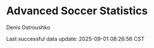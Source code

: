 # Advanced Soccer Statistics
Denis Ostroushko

<!-- gfm -->

Last successful data update: 2025-09-01 08:26:56 CST
